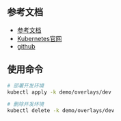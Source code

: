 
## 参考文档

- [参考文档](https://kubectl.docs.kubernetes.io/zh/guides/bespoke/)
- [Kubernetes官网](https://kubernetes.io/zh-cn/docs/tasks/manage-kubernetes-objects/kustomization/)
- [github](https://github.com/kubernetes-sigs/kustomize)

## 使用命令

```bash
# 部署开发环境
kubectl apply -k demo/overlays/dev
```

```bash
# 删除开发环境
kubectl delete -k demo/overlays/dev
```